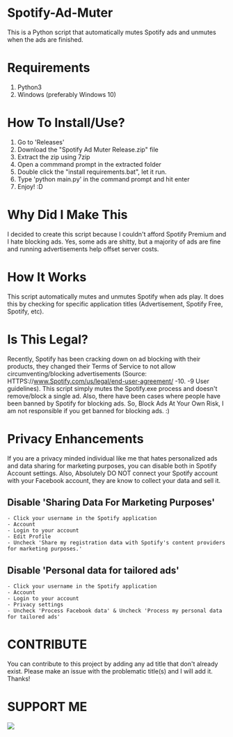 # Spotify-Ad-Muter
  This is a Python script that automatically mutes Spotify ads and unmutes when the ads are finished.

# Requirements
  1. Python3
  2. Windows (preferably Windows 10)

# How To Install/Use?
  1. Go to 'Releases'
  2. Download the "Spotify Ad Muter Release.zip" file
  3. Extract the zip using 7zip
  4. Open a commmand prompt in the extracted folder
  5. Double click the "install requirements.bat", let it run.
  6. Type 'python main.py' in the command prompt and hit enter
  7. Enjoy! :D
 
# Why Did I Make This
I decided to create this script because I couldn't afford Spotify Premium and I hate blocking ads. Yes, some ads are shitty, but a majority of ads are fine and running advertisements help offset server costs.

# How It Works
This script automatically mutes and unmutes Spotify when ads play. It does this by checking for specific application titles (Advertisement, Spotify Free, Spotify, etc).

# Is This Legal?
Recently, Spotify has been cracking down on ad blocking with their products, they changed their Terms of Service to not allow circumventing/blocking advertisements (Source: HTTPS://www.Spotify.com/us/legal/end-user-agreement/ -10. -9 User guidelines). This script simply mutes the Spotify.exe process and doesn't remove/block a single ad. Also, there have been cases where people have been banned by Spotify for blocking ads. So, Block Ads At Your Own Risk, I am not responsible if you get banned for blocking ads. :)

# Privacy Enhancements
If you are a privacy minded individual like me that hates personalized ads and data sharing for marketing purposes, you can disable both in Spotify Account settings. Also, Absolutely DO NOT connect your Spotify account with your Facebook account, they are know to collect your data and sell it.

## Disable 'Sharing Data For Marketing Purposes'
    - Click your username in the Spotify application
    - Account
    - Login to your account
    - Edit Profile
    - Uncheck 'Share my registration data with Spotify's content providers for marketing purposes.'

## Disable 'Personal data for tailored ads'
    - Click your username in the Spotify application
    - Account
    - Login to your account
    - Privacy settings
    - Uncheck 'Process Facebook data' & Uncheck 'Process my personal data for tailored ads'

# CONTRIBUTE
You can contribute to this project by adding any ad title that don't already exist. Please make an issue with the problematic title(s) and I will add it. Thanks!

# SUPPORT ME
<a href="https://www.buymeacoffee.com/Zach826" target="_blank"><img src="https://img.buymeacoffee.com/button-api/?text=Buy me a coffee!&emoji=&slug=Zach826&button_colour=FF5F5F&font_colour=ffffff&font_family=Poppins&outline_colour=000000&coffee_colour=FFDD00"></a>
